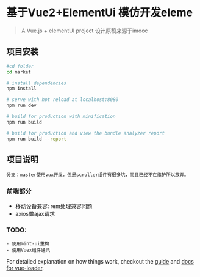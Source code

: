 # 基于Vue2+ElementUi 模仿开发eleme
> A Vue.js + elementUI project
> 设计原稿来源于imooc

## 项目安装

``` bash
#cd folder
cd market

# install dependencies
npm install

# serve with hot reload at localhost:8080
npm run dev

# build for production with minification
npm run build

# build for production and view the bundle analyzer report
npm run build --report
```

## 项目说明
    分支：master使用vux开发，但是scroller组件有很多坑，而且已经不在维护所以放弃。
    
### 前端部分
* 移动设备兼容: rem处理兼容问题
* axios做ajax请求
### TODO:
    - 使用mint-ui重构
    - 使用Vuex组件通讯
    
For detailed explanation on how things work, checkout the [guide](http://vuejs-templates.github.io/webpack/) and [docs for vue-loader](http://vuejs.github.io/vue-loader).
